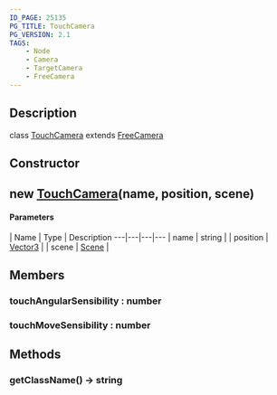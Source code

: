 ```yaml
---
ID_PAGE: 25135
PG_TITLE: TouchCamera
PG_VERSION: 2.1
TAGS:
    - Node
    - Camera
    - TargetCamera
    - FreeCamera
---
```

## Description

class [TouchCamera](/classes/3.1/TouchCamera) extends [FreeCamera](/classes/3.1/FreeCamera)



## Constructor

## new [TouchCamera](/classes/3.1/TouchCamera)(name, position, scene)



#### Parameters
 | Name | Type | Description
---|---|---|---
 | name | string | 
 | position | [Vector3](/classes/3.1/Vector3) | 
 | scene | [Scene](/classes/3.1/Scene) | 
## Members

### touchAngularSensibility : number


### touchMoveSensibility : number


## Methods

### getClassName() &rarr; string


